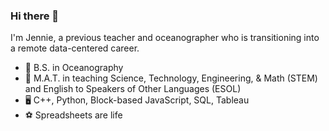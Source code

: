 ### Hi there 👋

I'm Jennie, a previous teacher and oceanographer who is transitioning into a remote data-centered career.   

- 🌊 B.S. in Oceanography
- 📝 M.A.T. in teaching Science, Technology, Engineering, & Math (STEM) and English to Speakers of Other Languages (ESOL)
- 🖥️ C++, Python, Block-based JavaScript, SQL, Tableau
- ⚽ Spreadsheets are life
